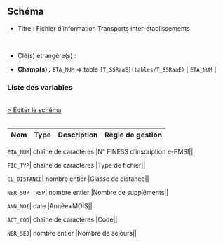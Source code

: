 ## Schéma


- Titre : Fichier d’information Transports inter-établissements
<br />



- Clé(s) étrangère(s) : <br />

- **Champ(s) :** `ETA_NUM`
  => table `[T_SSRaaE](tables/T_SSRaaE)` [ `ETA_NUM` ]<br />

 
### Liste des variables
<br />
<div>
    <a href="https://gitlab.com/healthdatahub/applications-du-hdh/schema-snds/-/tree/master/schemas/T_SSRaaSUP_TIE/T_SSRaaSUP_TIE.json"
       target="_blank" rel="noopener noreferrer">> Éditer le schéma</a>
</div>
<br />

Nom | Type | Description | Règle de gestion
-|-|-|-



`ETA_NUM`| chaîne de caractères |N° FINESS d’inscription e-PMSI||

`FIC_TYP`| chaîne de caractères |Type de fichier||

`CL_DISTANCE`| nombre entier |Classe de distance||

`NBR_SUP_TRSP`| nombre entier |Nombre de suppléments||

`ANN_MOI`| date |Année+MOIS||

`ACT_COD`| chaîne de caractères |Code||

`NBR_SEJ`| nombre entier |Nombre de séjours||
